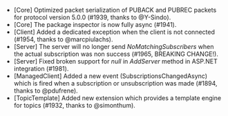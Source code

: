 * [Core] Optimized packet serialization of PUBACK and PUBREC packets for protocol version 5.0.0 (#1939, thanks to @Y-Sindo).
* [Core] The package inspector is now fully async (#1941).
* [Client] Added a dedicated exception when the client is not connected (#1954, thanks to @marcpiulachs).
* [Server] The server will no longer send _NoMatchingSubscribers_ when the actual subscription was non success (#1965, BREAKING CHANGE!).
* [Server] Fixed broken support for _null_ in _AddServer_ method in ASP.NET integration (#1981).
* [ManagedClient] Added a new event (SubscriptionsChangedAsync) which is fired when a subscription or unsubscription was made (#1894, thanks to @pdufrene).
* [TopicTemplate] Added new extension which provides a template engine for topics (#1932, thanks to @simonthum).
